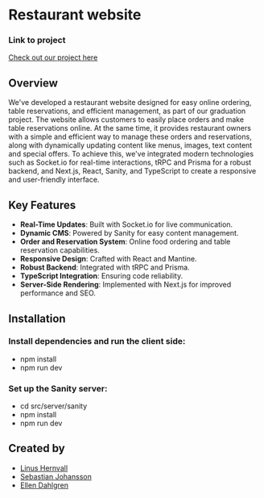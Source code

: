 # Restaurant website

### Link to project

[Check out our project here](https://www.dine-pal.vercel.app)

## Overview

We've developed a restaurant website designed for easy online ordering, table reservations, and efficient management, as part of our graduation project. The website allows customers to easily place orders and make table reservations online. At the same time, it provides restaurant owners with a simple and efficient way to manage these orders and reservations, along with dynamically updating content like menus, images, text content and special offers. To achieve this, we've integrated modern technologies such as Socket.io for real-time interactions, tRPC and Prisma for a robust backend, and Next.js, React, Sanity, and TypeScript to create a responsive and user-friendly interface.

## Key Features

- **Real-Time Updates**: Built with Socket.io for live communication.
- **Dynamic CMS**: Powered by Sanity for easy content management.
- **Order and Reservation System**: Online food ordering and table reservation capabilities.
- **Responsive Design**: Crafted with React and Mantine.
- **Robust Backend**: Integrated with tRPC and Prisma.
- **TypeScript Integration**: Ensuring code reliability.
- **Server-Side Rendering**: Implemented with Next.js for improved performance and SEO.

## Installation

### Install dependencies and run the client side:

- npm install
- npm run dev

### Set up the Sanity server:

- cd src/server/sanity
- npm install
- npm run dev

## Created by

- [Linus Hernvall](https://github.com/linusHernvall)
- [Sebastian Johansson](https://github.com/Sebastianjohansson123)
- [Ellen Dahlgren](https://github.com/ellensofia)
